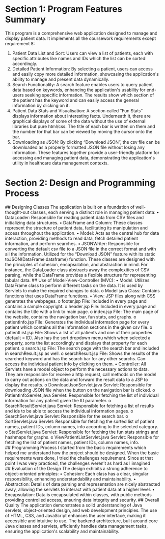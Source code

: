 # Section 1: Program Features Summary
This program is a comprehensive web application designed to manage and display patient
data. It implements all the coursework requirements except requirement 8:
1. Patient Data List and Sort: Users can view a list of patients, each with specific
attributes like names and IDs which the list can be sorted accordingly.
2. Detailed Patient Information: By selecting a patient, users can access and easily
copy more detailed information, showcasing the application's ability to manage and
present data dynamically.
3. Search Functionality: A search feature enables users to query patient data based on
keywords, enhancing the application's usability for end-users seeking specific
information. The results show which section of the patient has the keyword and can
easily access the general information by clicking on it.
4. Patient Data Stats and Visualisation: A section called “Fun Stats” displays
information about interesting facts. Underneath it, there are graphical displays of
some of the data without the use of external libraries but pure html/css. The title of
each bar is written on them and the number for that bar can be viewed by moving the
cursor onto the bar.
5. Downloading as JSON: By clicking “Download JSON”, the csv file can be
downloaded as a properly formatted JSON file without losing any information.
These features together provide a user-friendly platform for accessing and managing patient
data, demonstrating the application's utility in healthcare data management contexts.
# Section 2: Design and Programming Process
## Designing Classes
The application is built on a foundation of well-thought-out classes, each serving a distinct
role in managing patient data:
• DataLoader: Responsible for reading patient data from CSV files and initializing
data structures.
• DataFrame and Column: These classes represent the structure of patient data,
facilitating its manipulation and access throughout the application.
• Model: Acts as the central hub for data interaction, providing methods to read data,
fetch detailed patient information, and perform searches.
• JSONWriter: Responsible for converting the default csv file to a JSON file in the
correct format and with all the information. Utilized for the “Download JSON”
feature with its static toJSON(DataFrame dataframe) function.
These classes are designed with the principles of cohesion, encapsulation, and abstraction in
mind. For instance, the DataLoader class abstracts away the complexities of CSV parsing,
while the DataFrame provides a flexible structure for representing tabular data.
## Use of Model-View-Controller (MVC):
• Model: Utilizes DataFrame class to perform different tasks on the data. It is used by
Servlets to make the required changes to data.
o Model.java Class: Contains functions that uses DataFrame functions.
• View: JSP files along with CSS generates the webpages.
o footer.jsp File: Included in every page and contains a sample copyright.
o header.jsp File: Included in every page and contains the title with a link to
main page.
o index.jsp File: The main page of the website, contains the navigation bar, fun
stats, and graphs.
o patientInfo.jsp File: Generates the individual information page for every
patient which contains all the information sections in the given csv file.
o patientList.jsp File: Shows a list of all patients and one of their properties
(default = ID). Also has the sort dropdown menu which when selected a
property, sorts the list accordingly and displays that property for each patient.
o search.jsp File: The search page with the search bar and included in
searchResult.jsp as well.
o searchResult.jsp File: Shows the results of the searched keyword and has the
search bar for any other searchs. Can access the individual patient info by
clicking on them.
• Controller: All Servlets have a model object to perform the necessary actions to data.
They are responsible for receive a http request, call methods on the model to carry out
actions on the data and forward the result data to a JSP to display the results.
o DownloadJsonServlet.java Servlet: Responsible for downloading JSON file
when the button on the navigation bar is clicked.
o PatientInfoServlet.java Servlet: Responsible for fetching the list of individual
information for any patient given the ID parameter.
o SearchResultServlet.java Servlet: Responsible for fetching a list of results
and ids to be able to access the individual information pages.
o SearchServlet.java Servlet: Responsible for the search bar.
o SortServlet.java Servlet: Responsible for fetching the sorted list of patient
names, patient IDs, column names, info according to the selected category.
o StatServlet.java Servlet: Responsible for fetching the fun stats strings and
hashmaps for graphs.
o ViewPatientListServlet.java Servlet: Responsible for fetching the list of
patient names, patient IDs, column names, info.
## Programming Process
I started from the basic requirements which helped me understand how the project should be
designed. When the basic requirements were done, I tried the challenges requirement. Since
at that point I was very practiced, the challenges weren’t as hard as I imagined
## Evaluation of the Design
The design exhibits a strong adherence to object-oriented principles:
• Cohesion: Each class has a clear, singular responsibility, enhancing understandability
and maintainability.
• Abstraction: Details of data parsing and representation are nicely abstracted away,
allowing the servlets to interact with patient data at a higher level.
• Encapsulation: Data is encapsulated within classes, with public methods providing
controlled access, ensuring data integrity and security.
## Overall Quality
The application demonstrates a solid understanding of Java servlets, object-oriented design,
and web development principles. The use of HTML, CSS, and JavaScript enhances the user
interface, making it accessible and intuitive to use. The backend architecture, built around
core Java classes and servlets, efficiently handles data management tasks, ensuring the
application's scalability and maintainability.